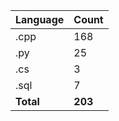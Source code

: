 | Language | Count |
|----------|-------|
| .cpp | 168 |
| .py | 25 |
| .cs | 3 |
| .sql | 7 |
| **Total** | **203** |
